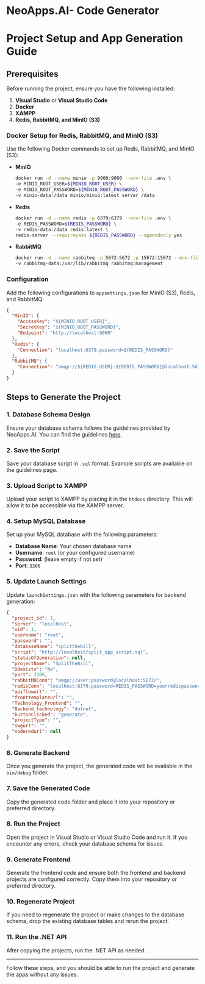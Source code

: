 # NeoApps.AI- Code Generator
# Project Setup and App Generation Guide

## Prerequisites

Before running the project, ensure you have the following installed:

1. **Visual Studio** or **Visual Studio Code**
2. **Docker**
3. **XAMPP**
4. **Redis, RabbitMQ, and MinIO (S3)**

### Docker Setup for Redis, RabbitMQ, and MinIO (S3)

Use the following Docker commands to set up Redis, RabbitMQ, and MinIO (S3):

- **MinIO**
  ```bash
  docker run -d --name minio -p 9000:9000 --env-file .env \
  -e MINIO_ROOT_USER=${MINIO_ROOT_USER} \
  -e MINIO_ROOT_PASSWORD=${MINIO_ROOT_PASSWORD} \
  -v minio-data:/data minio/minio:latest server /data
  ```

- **Redis**
  ```bash
  docker run -d --name redis -p 6379:6379 --env-file .env \
  -e REDIS_PASSWORD=${REDIS_PASSWORD} \
  -v redis-data:/data redis:latest \
  redis-server --requirepass ${REDIS_PASSWORD} --appendonly yes
  ```

- **RabbitMQ**
  ```bash
  docker run -d --name rabbitmq -p 5672:5672 -p 15672:15672 --env-file .env \
  -v rabbitmq-data:/var/lib/rabbitmq rabbitmq:management
  ```

### Configuration

Add the following configurations to `appsettings.json` for MinIO (S3), Redis, and RabbitMQ:

```json
{
  "MinIO": {
    "AccessKey": "${MINIO_ROOT_USER}",
    "SecretKey": "${MINIO_ROOT_PASSWORD}",
    "Endpoint": "http://localhost:9000"
  },
  "Redis": {
    "Connection": "localhost:6379,password=${REDIS_PASSWORD}"
  },
  "RabbitMQ": {
    "Connection": "amqp://${REDIS_USER}:${REDIS_PASSWORD}@localhost:5672/"
  }
}
```

## Steps to Generate the Project

### 1. Database Schema Design

Ensure your database schema follows the guidelines provided by NeoApps.AI. You can find the guidelines [here](https://docs.neoapps.ai/User%20Guide/Project%20Creation/databaseguidelines).

### 2. Save the Script

Save your database script in `.sql` format. Example scripts are available on the guidelines page.

### 3. Upload Script to XAMPP

Upload your script to XAMPP by placing it in the `htdocs` directory. This will allow it to be accessible via the XAMPP server.

### 4. Setup MySQL Database

Set up your MySQL database with the following parameters:

- **Database Name**: Your chosen database name
- **Username**: `root` (or your configured username)
- **Password**: (leave empty if not set)
- **Port**: `3306`

### 5. Update Launch Settings

Update `launchSettings.json` with the following parameters for backend generation:

```json
{
  "project_id": 1,
  "server": "localhost",
  "uid": 1,
  "username": "root",
  "password": "",
  "databaseName": "splitthebill",
  "script": "http://localhost/split_app_script.sql",
  "statusOfGeneration": null,
  "projectName": "SplitTheBill",
  "DBexists": "No",
  "port": 3306,
  "rabbitMQConn": "amqp://user:password@localhost:5672/",
  "redisConn": "localhost:6379,password=REDIS_PASSWORD=yourredispassword",
  "apiflowurl": "",
  "fronttemplateurl": "",
  "Technology_Frontend": "",
  "Backend_technology": "dotnet",
  "buttonClicked": "generate",
  "projectType": "",
  "swgurl": "",
  "noderedurl": null
}
```

### 6. Generate Backend

Once you generate the project, the generated code will be available in the `bin/debug` folder.

### 7. Save the Generated Code

Copy the generated code folder and place it into your repository or preferred directory.

### 8. Run the Project

Open the project in Visual Studio or Visual Studio Code and run it. If you encounter any errors, check your database schema for issues.

### 9. Generate Frontend

Generate the frontend code and ensure both the frontend and backend projects are configured correctly. Copy them into your repository or preferred directory.

### 10. Regenerate Project

If you need to regenerate the project or make changes to the database schema, drop the existing database tables and rerun the project.

### 11. Run the .NET API

After copying the projects, run the .NET API as needed.

---

Follow these steps, and you should be able to run the project and generate the apps without any issues.
